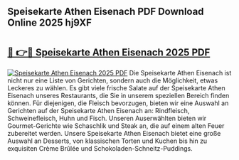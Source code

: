## Speisekarte Athen Eisenach PDF Download Online 2025 hj9XF

# <h2><a href="http://gc8l3ky.nevu.top/?p=Speisekarte+Athen+Eisenach">🔗 👉🔴 Speisekarte Athen Eisenach 2025 PDF</a></h2>

[![Speisekarte Athen Eisenach 2025 PDF](https://i.imgur.com/dBaPXMq.png)](http://gc8l3ky.nevu.top/?p=Speisekarte+Athen+Eisenach)
Die Speisekarte Athen Eisenach ist nicht nur eine Liste von Gerichten, sondern auch die Möglichkeit, etwas Leckeres zu wählen. Es gibt viele frische Salate auf der Speisekarte Athen Eisenach unseres Restaurants, die Sie in unserem speziellen Bereich finden können. Für diejenigen, die Fleisch bevorzugen, bieten wir eine Auswahl an Gerichten auf der Speisekarte Athen Eisenach an: Rindfleisch, Schweinefleisch, Huhn und Fisch. Unseren Auserwählten bieten wir Gourmet-Gerichte wie Schaschlik und Steak an, die auf einem alten Feuer zubereitet werden. Unsere Speisekarte Athen Eisenach bietet eine große Auswahl an Desserts, von klassischen Torten und Kuchen bis hin zu exquisiten Crème Brûlée und Schokoladen-Schneitz-Puddings.
